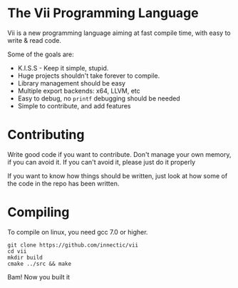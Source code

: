 
# The Vii Programming Language

Vii is a new programming language aiming at fast compile time, with easy to write & read code.

Some of the goals are:
- K.I.S.S - Keep it simple, stupid.
- Huge projects shouldn't take forever to compile.
- Library management should be easy
- Multiple export backends: x64, LLVM, etc
- Easy to debug, no `printf` debugging should be needed
- Simple to contribute, and add features

# Contributing

Write good code if you want to contribute. Don't manage your own memory, if you can avoid it. If you can't avoid it, please just do it properly

If you want to know how things should be written, just look at how some of the code in the repo has been written.

# Compiling

To compile on linux, you need gcc 7.0 or higher.

```
git clone https://github.com/innectic/vii
cd vii
mkdir build
cmake ../src && make
```

Bam! Now you built it

